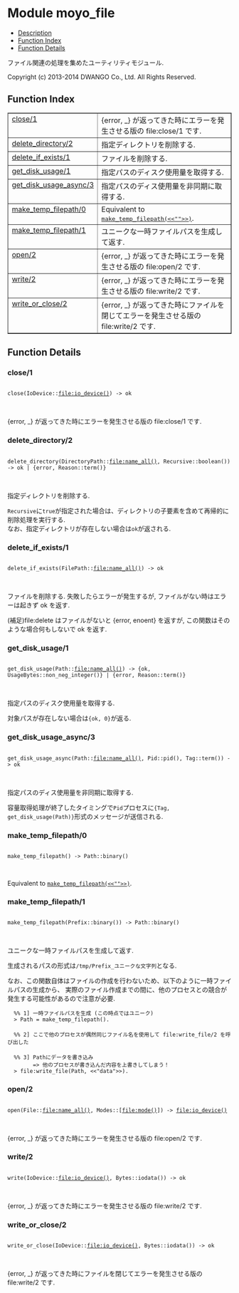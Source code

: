 

# Module moyo_file #
* [Description](#description)
* [Function Index](#index)
* [Function Details](#functions)

ファイル関連の処理を集めたユーティリティモジュール.

Copyright (c) 2013-2014 DWANGO Co., Ltd. All Rights Reserved.

<a name="index"></a>

## Function Index ##


<table width="100%" border="1" cellspacing="0" cellpadding="2" summary="function index"><tr><td valign="top"><a href="#close-1">close/1</a></td><td>{error, _} が返ってきた時にエラーを発生させる版の file:close/1 です.</td></tr><tr><td valign="top"><a href="#delete_directory-2">delete_directory/2</a></td><td>指定ディレクトリを削除する.</td></tr><tr><td valign="top"><a href="#delete_if_exists-1">delete_if_exists/1</a></td><td>ファイルを削除する.</td></tr><tr><td valign="top"><a href="#get_disk_usage-1">get_disk_usage/1</a></td><td>指定パスのディスク使用量を取得する.</td></tr><tr><td valign="top"><a href="#get_disk_usage_async-3">get_disk_usage_async/3</a></td><td>指定パスのディス使用量を非同期に取得する.</td></tr><tr><td valign="top"><a href="#make_temp_filepath-0">make_temp_filepath/0</a></td><td>Equivalent to <a href="#make_temp_filepath-1"><tt>make_temp_filepath(&lt;&lt;""&gt;&gt;)</tt></a>.</td></tr><tr><td valign="top"><a href="#make_temp_filepath-1">make_temp_filepath/1</a></td><td>ユニークな一時ファイルパスを生成して返す.</td></tr><tr><td valign="top"><a href="#open-2">open/2</a></td><td>{error, _} が返ってきた時にエラーを発生させる版の file:open/2 です.</td></tr><tr><td valign="top"><a href="#write-2">write/2</a></td><td>{error, _} が返ってきた時にエラーを発生させる版の file:write/2 です.</td></tr><tr><td valign="top"><a href="#write_or_close-2">write_or_close/2</a></td><td>{error, _} が返ってきた時にファイルを閉じてエラーを発生させる版の file:write/2 です.</td></tr></table>


<a name="functions"></a>

## Function Details ##

<a name="close-1"></a>

### close/1 ###

<pre><code>
close(IoDevice::<a href="file.md#type-io_device">file:io_device()</a>) -&gt; ok
</code></pre>
<br />

{error, _} が返ってきた時にエラーを発生させる版の file:close/1 です.

<a name="delete_directory-2"></a>

### delete_directory/2 ###

<pre><code>
delete_directory(DirectoryPath::<a href="file.md#type-name_all">file:name_all()</a>, Recursive::boolean()) -&gt; ok | {error, Reason::term()}
</code></pre>
<br />

指定ディレクトリを削除する.

`Recursive`に`true`が指定された場合は、ディレクトリの子要素を含めて再帰的に削除処理を実行する. <br />
なお、指定ディレクトリが存在しない場合は`ok`が返される.

<a name="delete_if_exists-1"></a>

### delete_if_exists/1 ###

<pre><code>
delete_if_exists(FilePath::<a href="file.md#type-name_all">file:name_all()</a>) -&gt; ok
</code></pre>
<br />

ファイルを削除する. 失敗したらエラーが発生するが, ファイルがない時はエラーは起きず ok を返す.

(補足)file:delete はファイルがないと {error, enoent} を返すが, この関数はそのような場合何もしないで ok を返す.

<a name="get_disk_usage-1"></a>

### get_disk_usage/1 ###

<pre><code>
get_disk_usage(Path::<a href="file.md#type-name_all">file:name_all()</a>) -&gt; {ok, UsageBytes::non_neg_integer()} | {error, Reason::term()}
</code></pre>
<br />

指定パスのディスク使用量を取得する.

対象パスが存在しない場合は`{ok, 0}`が返る.

<a name="get_disk_usage_async-3"></a>

### get_disk_usage_async/3 ###

<pre><code>
get_disk_usage_async(Path::<a href="file.md#type-name_all">file:name_all()</a>, Pid::pid(), Tag::term()) -&gt; ok
</code></pre>
<br />

指定パスのディス使用量を非同期に取得する.

容量取得処理が終了したタイミングで`Pid`プロセスに`{Tag, get_disk_usage(Path)}`形式のメッセージが送信される.

<a name="make_temp_filepath-0"></a>

### make_temp_filepath/0 ###

<pre><code>
make_temp_filepath() -&gt; Path::binary()
</code></pre>
<br />

Equivalent to [`make_temp_filepath(<<"">>)`](#make_temp_filepath-1).

<a name="make_temp_filepath-1"></a>

### make_temp_filepath/1 ###

<pre><code>
make_temp_filepath(Prefix::binary()) -&gt; Path::binary()
</code></pre>
<br />

ユニークな一時ファイルパスを生成して返す.

生成されるパスの形式は`/tmp/Prefix_ユニークな文字列`となる.

なお、この関数自体はファイルの作成を行わないため、以下のように一時ファイルパスの生成から、
実際のファイル作成までの間に、他のプロセスとの競合が発生する可能性があるので注意が必要.

```
  %% 1] 一時ファイルパスを生成 (この時点ではユニーク)
  > Path = make_temp_filepath().
  　
  %% 2] ここで他のプロセスが偶然同じファイル名を使用して file:write_file/2 を呼び出した
  　
  %% 3] Pathにデータを書き込み
        => 他のプロセスが書き込んだ内容を上書きしてしまう！
  > file:write_file(Path, <<"data">>).
```

<a name="open-2"></a>

### open/2 ###

<pre><code>
open(File::<a href="file.md#type-name_all">file:name_all()</a>, Modes::[<a href="file.md#type-mode">file:mode()</a>]) -&gt; <a href="file.md#type-io_device">file:io_device()</a>
</code></pre>
<br />

{error, _} が返ってきた時にエラーを発生させる版の file:open/2 です.

<a name="write-2"></a>

### write/2 ###

<pre><code>
write(IoDevice::<a href="file.md#type-io_device">file:io_device()</a>, Bytes::iodata()) -&gt; ok
</code></pre>
<br />

{error, _} が返ってきた時にエラーを発生させる版の file:write/2 です.

<a name="write_or_close-2"></a>

### write_or_close/2 ###

<pre><code>
write_or_close(IoDevice::<a href="file.md#type-io_device">file:io_device()</a>, Bytes::iodata()) -&gt; ok
</code></pre>
<br />

{error, _} が返ってきた時にファイルを閉じてエラーを発生させる版の file:write/2 です.

